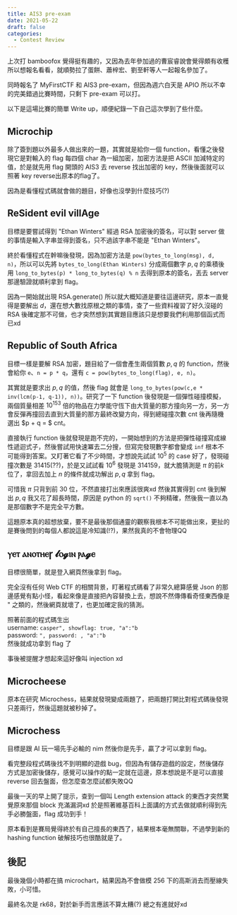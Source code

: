 ```yaml
---
title: AIS3 pre-exam
date: 2021-05-22
draft: false
categories:
  - Contest Review
---
```


上次打 bamboofox 覺得挺有趣的，又因為去年參加過的曹宸睿說會覺得頗有收穫所以想報名看看，就順勢拉了蛋餅、蕭梓宏、劉至軒等人一起報名參加了。

同時報名了 MyFirstCTF 和 AIS3 pre-exam，但因為週六白天是 APIO 所以不幸的完美錯過比賽時間，只剩下 pre-exam 可以打。

以下是這場比賽的簡單 Write up，順便紀錄一下自己這次學到了些什麼。

## Microchip

除了簽到題以外最多人做出來的一題，其實就是給你一個 function，看懂之後發現它是對輸入的 flag 每四個 char 為一組加密，加密方法是把 ASCII 加減特定的值，於是就先用 flag 開頭的 AIS3 去 reverse 找出加密的 key，然後後面就可以照著 key reverse出原本的flag了。

因為是看懂程式碼就會做的題目，好像也沒學到什麼技巧(?)

## ReSident evil villAge

目標是要嘗試得到 "Ethan Winters" 經過 RSA 加密後的簽名，可以對 server 做的事情是輸入字串並得到簽名，只不過該字串不能是 "Ethan Winters"。

終於看懂程式在幹嘛後發現，因為加密方法是 ```pow(bytes_to_long(msg), d, n)```，所以可以先將 ```bytes_to_long(Ethan Winters)``` 分成兩個數字 $p, q$ 的乘積後用 ```long_to_bytes(p) * long_to_bytes(q) % n``` 去得到原本的簽名，丟去 server 那邊驗證就順利拿到 flag。

因為一開始就出現 RSA.generate() 所以就大概知道是要往這邊研究，原本一直覺得是要解出 $d$，還在想大數找原根之類的事情，查了一些資料複習了好久沒碰的 RSA 後確定那不可做，也才突然想到其實題目應該只是想要我們利用那個函式而已xd

## Republic of South Africa

目標一樣是要解 RSA 加密，題目給了一個會產生兩個質數 $p, q$ 的 function，然後會給你 ```e```、```n = p * q```，還有 ```c = pow(bytes_to_long(flag), e, n)```。

其實就是要求出 $p, q$ 的值，然後 flag 就會是 ```long_to_bytes(pow(c,e * inv(lcm(p-1, q-1)), n))```。研究了一下 function 後發現是一個彈性碰撞模擬，兩個質量相差 $10^{153}$ 倍的物品在力學能守恆下由大質量的那方撞向另一方，另一方會反彈再撞回去直到大質量的那方最終改變方向，得到總碰撞次數 cnt 後再隨機選出 $p + q = $ cnt。

直接執行 function 後就發現是跑不完的，一開始想到的方法是把彈性碰撞寫成線性遞迴式子，然後嘗試用快速冪去二分搜，但寫完發現數字都會變成 ```inf``` 根本不可能得到答案。又盯著它看了不少時間，才想說先試試 $10^{5}$ 的 case 好了，發現碰撞次數是 $31415$(??)，於是又試試看 $10^{6}$ 發現是 $314159$，就大膽猜測是 $\pi$ 的前$k$位了，拿回去加上 $n$ 的條件就成功解出 $p, q$ 拿到 flag。

可惜我 $\pi$ 只背到前 $30$ 位，不然直接打出來應該很爽xd 然後其實得到 cnt 後到解出 $p, q$ 我又花了超長時間，原因是 python 的 ```sqrt()``` 不夠精確，然後我一直以為是那個數字不是完全平方數。

這題原本真的超想放棄，要不是最後那個通靈的觀察我根本不可能做出來，更扯的是賽後問到的每個人都說這是冷知識(!?)，果然我真的不會物理QQ

## ⲩⲉⲧ ⲁⲛⲟⲧⲏⲉꞅ 𝓵ⲟ𝓰ⲓⲛ ⲣⲁ𝓰ⲉ

目標很簡單，就是登入網頁然後拿到 flag。

完全沒有任何 Web CTF 的相關背景，盯著程式碼看了非常久總算感覺 Json 的那邊感覺有點小怪，看起來像是直接把內容替換上去，想說不然傳傳看奇怪東西像是 " 之類的，然後網頁就壞了，也更加確定我的猜測。

照著前面的程式碼生出\
username: ```casper", showflag: true, "a":"b```\
password: ```", password: , "a":"b```\
然後就成功拿到 flag 了

事後被提醒才想起來這好像叫 injection xd

## Microcheese

原本在研究 Microchess，結果就發現變成兩題了，把兩題打開比對程式碼後發現只差兩行，然後這題就被秒掉了。

## Microchess

目標是跟 AI 玩一場先手必輸的 nim 然後你是先手，贏了才可以拿到 flag。

看完整段程式碼後找不到明顯的遊戲 bug，但因為有儲存遊戲的設定，然後儲存方式是加密後儲存，感覺可以操作的點一定就在這邊，原本想說是不是可以直接 reverse 回去盤面，但怎麼查怎麼試都失敗QQ

最後一天的早上開了提示，查到一個叫 Length extension attack 的東西才突然驚覺原來那個 block 充滿漏洞xd 於是照著維基百科上面講的方式去做就順利得到先手必勝盤面，flag 成功到手！

原本看到是賽局覺得終於有自己擅長的東西了，結果根本毫無關聯，不過學到新的 hashing function 破解技巧也很酷就是了。

## 後記

最後幾個小時都在搞 microchart，結果因為不會做模 256 下的高斯消去而壓線失敗，小可惜。

最終名次是 rk68，對於新手而言應該不算太糟(?) 總之有進就好xd